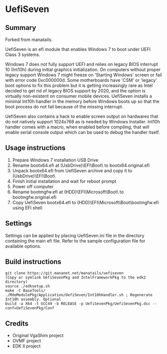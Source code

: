 # UefiSeven
## Summary
Forked from manatails.

UefiSeven is an efi module that enables Windows 7 to boot under UEFI Class 3 systems.

Windows 7 does not fully support UEFI and relies on legacy BIOS interrupt 10 (Int10h) during initial graphics initialization.
On computers without proper legacy support Windows 7 might freeze on 'Starting Windows' screen or fail with error code 0xc000000d.
Some motherboards have 'CSM' or 'legacy' boot options to fix this problem but it is getting increasingly rare as Intel decided to get rid of legacy BIOS support by 2020, and the option is virtually non-existent on consumer mobile devices.
UefiSeven installs a minimal Int10h handler in the memory before Windows boots up so that the boot process do not fail because of the missing interrupt.

UefiSeven also contains a hack to enable screen output on hardwares that do not natively support 1024x768 as is needed by Windows Installer.
Int10h handler comes with a macro, when enabled before compiling, that will enable serial console output which can be used to debug the handler itself.

## Usage instructions
1. Prepare Windows 7 installation USB Drive
2. Rename bootx64.efi at (UsbDrive)\EFI\Boot\ to bootx64.original.efi
3. Unpack bootx64.efi from UefiSeven archive and copy it to (UsbDrive)\EFI\Boot\
4. Finish initial installation and wait for reboot prompt
5. Power off computer
6. Rename bootmgfw.efi at (HDD)\EFI\Microsoft\Boot\ to bootmgfw.original.efi
7. Copy UefiSeven bootx64.efi to (HDD)\EFI\Microsoft\Boot\bootmgfw.efi using EFI shell

## Settings
Settings can be applied by placing UefiSeven.ini file in the directory containing the main efi file.
Refer to the sample configuration file for available options.

## Build instructions
    git clone https://git.mananet.net/manatails/uefiseven
    (Copy or symlink UefiSevenPkg and IntelFrameworkPkg to the edk2 directory)
    source ./edksetup.sh
    make -C BaseTools/
    ./MdeModulePkg/Application/UefiSeven/Int10hHandler.sh ; Regenerate Int10h assembly. Optional
    build -a X64 -t GCC49 -b RELEASE -p UefiSevenPkg/UefiSevenPkg.dsc --conf=UefiSevenPkg/Conf
    
## Credits
* Original VgaShim project
* OVMF project
* EDK II project
